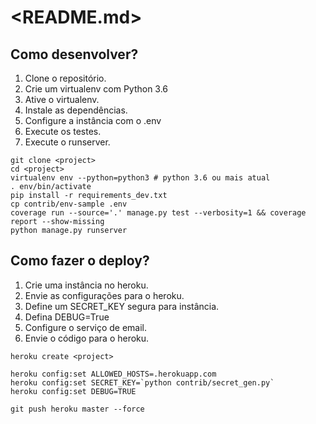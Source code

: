 # <README.md>

## Como desenvolver?

1. Clone o repositório.
2. Crie um virtualenv com Python 3.6
3. Ative o virtualenv.
4. Instale as dependências.
5. Configure a instância com o .env
6. Execute os testes.
6. Execute o runserver.

```console
git clone <project>
cd <project>
virtualenv env --python=python3 # python 3.6 ou mais atual
. env/bin/activate
pip install -r requirements_dev.txt
cp contrib/env-sample .env
coverage run --source='.' manage.py test --verbosity=1 && coverage report --show-missing
python manage.py runserver
```

## Como fazer o deploy?

1. Crie uma instância no heroku.
2. Envie as configurações para o heroku.
3. Define um SECRET_KEY segura para instância.
4. Defina DEBUG=True
5. Configure o serviço de email.
6. Envie o código para o heroku.

```console
heroku create <project>

heroku config:set ALLOWED_HOSTS=.herokuapp.com
heroku config:set SECRET_KEY=`python contrib/secret_gen.py`
heroku config:set DEBUG=TRUE

git push heroku master --force
```
